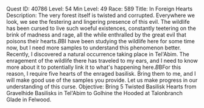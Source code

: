 Quest ID: 40786
Level: 54
Min Level: 49
Race: 589
Title: In Foreign Hearts
Description: The very forest itself is twisted and corrupted. Everywhere we look, we see the festering and lingering presence of this evil. The wildlife has been cursed to live such woeful existences, constantly teetering on the brink of madness and rage, all the while enthralled by the great evil that poisons their hearts.$B$BI have been studying the wildlife here for some time now, but I need more samples to understand this phenomenon better. Recently, I discovered a natural occurrence taking place in Tel'Abim. The enragement of the wildlife there has traveled to my ears, and I need to know more about it to potentially link it to what's happening here.$B$BFor this reason, I require five hearts of the enraged basilisk. Bring them to me, and I will make good use of the samples you provide. Let us make progress in our understanding of this curse.
Objective: Bring 5 Twisted Basilisk Hearts from Gravelhide Basilisks in Tel'Abim to Golhine the Hooded at Talonbranch Glade in Felwood.
